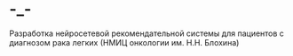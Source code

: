 # -_-
Разработка нейросетевой рекомендательной системы  для пациентов с диагнозом рака легких (НМИЦ онкологии им. Н.Н. Блохина) 
